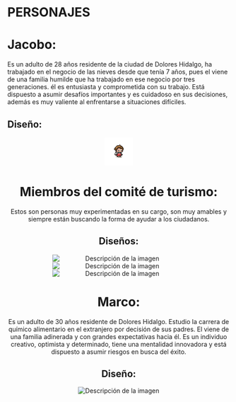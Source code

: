 # PERSONAJES
# Jacobo: 
Es un adulto de 28 años residente de la ciudad de Dolores Hidalgo, ha trabajado en el negocio de las nieves desde que tenía 7 años, pues el viene de una familia humilde que ha trabajado en ese negocio por tres generaciones. él es entusiasta y comprometida con su trabajo. Está dispuesto a asumir desafíos importantes y es cuidadoso en sus decisiones, además es muy valiente al enfrentarse a situaciones difíciles.

## Diseño:
<div style="text-align: center;">
    <img src="https://github.com/Carlos-Soto-L/IcyDefender/blob/main/PERSONAJES/JACOBO/PERSONAJE_JACOBO_001.png" alt="Descripción de la imagen">
    
# Miembros del comité de turismo:
Estos son personas muy experimentadas en su cargo, son muy amables y siempre están buscando la forma de ayudar a los ciudadanos.
## Diseños:
<img src="https://github.com/Carlos-Soto-L/IcyDefender/assets/67080087/93c6005f-d059-4950-9ca4-369413eb4898" alt="Descripción de la imagen" style="width:300px; display: block; margin: 0 auto;">

<img src="https://github.com/Carlos-Soto-L/IcyDefender/assets/67080087/4cfef7ea-1e9c-44d9-b16b-15fb8502b36b" alt="Descripción de la imagen" style="width: 300px; display: block; margin: 0 auto;">

<img src="https://github.com/Carlos-Soto-L/IcyDefender/assets/67080087/03940bf0-f243-45a0-8878-0c88a93e3425" alt="Descripción de la imagen" style="width: 300px; display: block; margin: 0 auto;">

# Marco: 
Es un adulto de 30 años residente de Dolores Hidalgo. Estudio la carrera de químico alimentario en el extranjero por decisión de sus padres. El viene de una familia adinerada y con grandes expectativas hacia él. Es un individuo creativo, optimista y determinado, tiene una mentalidad innovadora y está dispuesto a asumir riesgos en busca del éxito.

## Diseño:
<div style="text-align: center;">
    <img src="https://github.com/Carlos-Soto-L/IcyDefender/assets/67080087/3364eb95-8540-4a7e-b133-f36bf1fe5161.png" alt="Descripción de la imagen">
</div>
